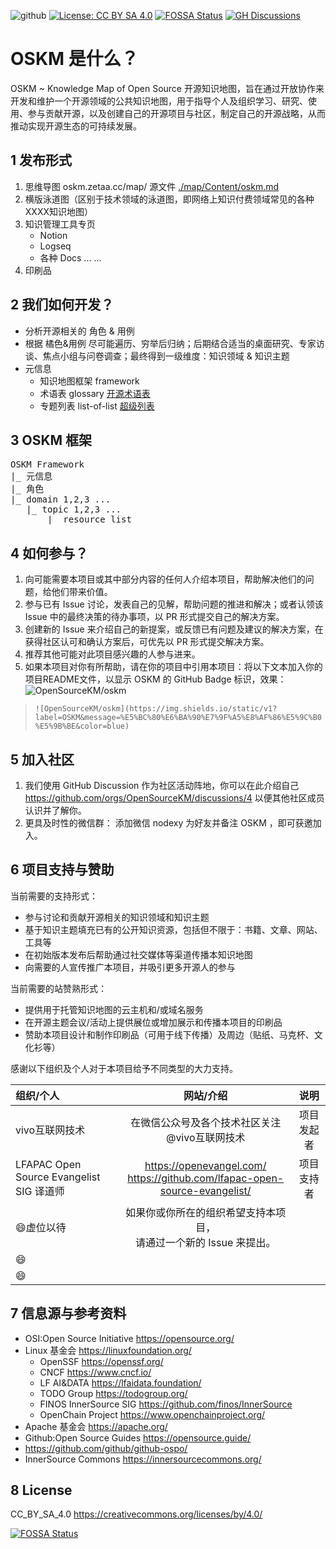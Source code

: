 ![github](https://img.shields.io/static/v1?label=OSKM&message=%E5%BC%80%E6%BA%90%E7%9F%A5%E8%AF%86%E5%9C%B0%E5%9B%BE&color=blue)
[![License: CC BY SA 4.0](https://img.shields.io/badge/License-CC_BY_SA_4.0-green.svg)](https://creativecommons.org/licenses/by/4.0/)
[![FOSSA Status](https://app.fossa.com/api/projects/git%2Bgithub.com%2FOpenSourceKM%2Foskm.svg?type=shield)](https://app.fossa.com/projects/git%2Bgithub.com%2FOpenSourceKM%2Foskm?ref=badge_shield)
[![GH Discussions](https://img.shields.io/badge/OSKM-Discussions-green)](https://github.com/orgs/OpenSourceKM/discussions)


# OSKM 是什么？  
OSKM ~ Knowledge Map of Open Source 开源知识地图，旨在通过开放协作来开发和维护一个开源领域的公共知识地图，用于指导个人及组织学习、研究、使用、参与贡献开源，以及创建自己的开源项目与社区，制定自己的开源战略，从而推动实现开源生态的可持续发展。

## 1 发布形式
1. 思维导图 oskm.zetaa.cc/map/  源文件 [./map/Content/oskm.md](https://github.com/OpenSourceKM/oskm/blob/main/map/Content/oskm.md)
2. 横版泳道图（区别于技术领域的泳道图，即网络上知识付费领域常见的各种XXXX知识地图）
3. 知识管理工具专页
    - Notion
    - Logseq
    - 各种 Docs ... ...
4. 印刷品  


## 2 我们如何开发？
- 分析开源相关的 角色 & 用例
- 根据 橘色&用例 尽可能遍历、穷举后归纳；后期结合适当的桌面研究、专家访谈、焦点小组与问卷调查；最终得到一级维度：知识领域 & 知识主题
- 元信息 
    - 知识地图框架 framework
    - 术语表 glossary [开源术语表](https://github.com/opensourcekm/glossary)
    - 专题列表 list-of-list [超级列表](https://github.com/OpenSourceKM/list-of-list)

## 3 OSKM 框架
<pre>
OSKM Framework
|_ 元信息
|_ 角色
|_ domain 1,2,3 ...
   |_ topic 1,2,3 ...
       |_ resource list 
</pre>


## 4 如何参与？
1. 向可能需要本项目或其中部分内容的任何人介绍本项目，帮助解决他们的问题，给他们带来价值。
2. 参与已有 Issue 讨论，发表自己的见解，帮助问题的推进和解决；或者认领该 Issue 中的最终决策的待办事项，以 PR 形式提交自己的解决方案。
3. 创建新的 Issue 来介绍自己的新提案，或反馈已有问题及建议的解决方案，在获得社区认可和确认方案后，可优先以 PR 形式提交解决方案。
4. 推荐其他可能对此项目感兴趣的人参与进来。
5. 如果本项目对你有所帮助，请在你的项目中引用本项目：将以下文本加入你的项目README文件，以显示 OSKM 的 GitHub Badge 标识，效果：![OpenSourceKM/oskm](https://img.shields.io/static/v1?label=OSKM&message=%E5%BC%80%E6%BA%90%E7%9F%A5%E8%AF%86%E5%9C%B0%E5%9B%BE&color=blue) 

> ````![OpenSourceKM/oskm](https://img.shields.io/static/v1?label=OSKM&message=%E5%BC%80%E6%BA%90%E7%9F%A5%E8%AF%86%E5%9C%B0%E5%9B%BE&color=blue) ````


## 5 加入社区
1. 我们使用 GitHub Discussion 作为社区活动阵地，你可以在此介绍自己  https://github.com/orgs/OpenSourceKM/discussions/4 以便其他社区成员认识并了解你。
2. 更具及时性的微信群：  添加微信 nodexy 为好友并备注 OSKM ，即可获邀加入。


## 6 项目支持与赞助
当前需要的支持形式：
- 参与讨论和贡献开源相关的知识领域和知识主题
- 基于知识主题填充已有的公开知识资源，包括但不限于：书籍、文章、网站、工具等 
- 在初始版本发布后帮助通过社交媒体等渠道传播本知识地图 
- 向需要的人宣传推广本项目，并吸引更多开源人的参与

当前需要的站赞熟形式：
- 提供用于托管知识地图的云主机和/或域名服务 
- 在开源主题会议/活动上提供展位或增加展示和传播本项目的印刷品
- 赞助本项目设计和制作印刷品（可用于线下传播）及周边（贴纸、马克杯、文化衫等）


感谢以下组织及个人对于本项目给予不同类型的大力支持。

|组织/个人|网站/介绍|说明|
|:----|:----:|:----:|
| vivo互联网技术  | 在微信公众号及各个技术社区关注 @vivo互联网技术   |  项目发起者  |
| LFAPAC Open Source Evangelist SIG  译道师|  https://openevangel.com/<br/>https://github.com/lfapac-open-source-evangelist/  |   项目支持者  |
| :smile:虚位以待 | 如果你或你所在的组织希望支持本项目，<br/>请通过一个新的 Issue 来提出。 |  | 
| :smile:| | |
| :smile:| | |


## 7 信息源与参考资料
* OSI:Open Source Initiative  https://opensource.org/
* Linux 基金会  https://linuxfoundation.org/ 
    * OpenSSF https://openssf.org/ 
    * CNCF https://www.cncf.io/ 
    * LF AI&DATA https://lfaidata.foundation/ 
    * TODO Group https://todogroup.org/ 
    * FINOS InnerSource SIG https://github.com/finos/InnerSource
    * OpenChain Project https://www.openchainproject.org/ 
* Apache 基金会 https://apache.org/
* Github:Open Source Guides https://opensource.guide/
* https://github.com/github/github-ospo/
* InnerSource Commons https://innersourcecommons.org/ 


## 8 License
CC_BY_SA_4.0 https://creativecommons.org/licenses/by/4.0/

[![FOSSA Status](https://app.fossa.com/api/projects/git%2Bgithub.com%2FOpenSourceKM%2Foskm.svg?type=large)](https://app.fossa.com/projects/git%2Bgithub.com%2FOpenSourceKM%2Foskm?ref=badge_large)

